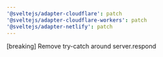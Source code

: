```yaml
---
'@sveltejs/adapter-cloudflare': patch
'@sveltejs/adapter-cloudflare-workers': patch
'@sveltejs/adapter-netlify': patch
---
```


[breaking] Remove try-catch around server.respond
